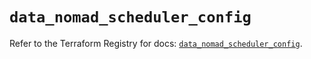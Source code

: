 # `data_nomad_scheduler_config`

Refer to the Terraform Registry for docs: [`data_nomad_scheduler_config`](https://registry.terraform.io/providers/hashicorp/nomad/2.5.1/docs/data-sources/scheduler_config).
